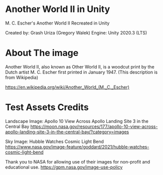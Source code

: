 # Another World II in Unity
M. C. Escher's Another World II Recreated in Unity 

Created by: Grash Uriza (Gregory Walek) 
Engine: Unity 2020.3 (LTS)


# About The image 
Another World II, also known as Other World II, is a woodcut print by the Dutch artist M. C. Escher first printed in January 1947. (This description is from Wikipedia) 

https://en.wikipedia.org/wiki/Another_World_(M._C._Escher)



# Test Assets Credits

Landscape Image: 
Apollo 10 View Across Apollo Landing Site 3 in the Central Bay
https://moon.nasa.gov/resources/177/apollo-10-view-across-apollo-landing-site-3-in-the-central-bay/?category=images

Sky Image: 
Hubble Watches Cosmic Light Bend
https://www.nasa.gov/image-feature/goddard/2021/hubble-watches-cosmic-light-bend

Thank you to NASA for allowing use of their images for non-profit and educational use. 
https://gpm.nasa.gov/image-use-policy